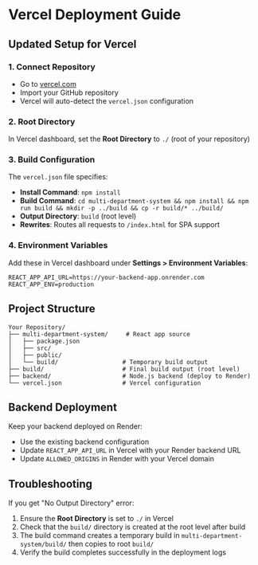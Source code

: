 # Vercel Deployment Guide

## Updated Setup for Vercel

### 1. Connect Repository
- Go to [vercel.com](https://vercel.com)
- Import your GitHub repository
- Vercel will auto-detect the `vercel.json` configuration

### 2. Root Directory
In Vercel dashboard, set the **Root Directory** to `./` (root of your repository)

### 3. Build Configuration
The `vercel.json` file specifies:
- **Install Command**: `npm install`
- **Build Command**: `cd multi-department-system && npm install && npm run build && mkdir -p ../build && cp -r build/* ../build/`
- **Output Directory**: `build` (root level)
- **Rewrites**: Routes all requests to `/index.html` for SPA support

### 4. Environment Variables
Add these in Vercel dashboard under **Settings > Environment Variables**:
```
REACT_APP_API_URL=https://your-backend-app.onrender.com
REACT_APP_ENV=production
```

## Project Structure
```
Your Repository/
├── multi-department-system/     # React app source
│   ├── package.json
│   ├── src/
│   ├── public/
│   └── build/                  # Temporary build output
├── build/                      # Final build output (root level)
├── backend/                    # Node.js backend (deploy to Render)
└── vercel.json                 # Vercel configuration
```

## Backend Deployment
Keep your backend deployed on Render:
- Use the existing backend configuration
- Update `REACT_APP_API_URL` in Vercel with your Render backend URL
- Update `ALLOWED_ORIGINS` in Render with your Vercel domain

## Troubleshooting
If you get "No Output Directory" error:
1. Ensure the **Root Directory** is set to `./` in Vercel
2. Check that the `build/` directory is created at the root level after build
3. The build command creates a temporary build in `multi-department-system/build/` then copies to root `build/`
4. Verify the build completes successfully in the deployment logs

